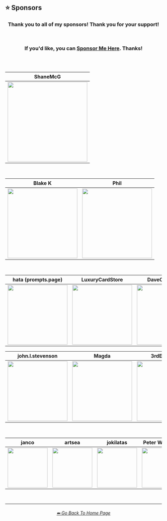 <h2>⭐ Sponsors</h2>

<div align=center>

<h3>Thank you to all of my sponsors! Thank you for your support!</h3>

<br>

<h3>If you'd like, you can <a href="https://ko-fi.com/willwulfken">Sponsor Me Here</a>. Thanks!</h3>

<br><br>

| ShaneMcG |
| :-: |
| <img src="https://github.com/willwulfken/MidJourney-Styles-and-Keywords-Reference/blob/main/Images/Sponsor_Images/ShaneMcG.png?raw=true" width="256" /> |

<br>

| Blake K | Phil |
| :-: | :-: |
| <img src="https://github.com/willwulfken/MidJourney-Styles-and-Keywords-Reference/blob/main/Images/Sponsor_Images/Blake_K.png?raw=true" width="224" /> | <img src="https://github.com/willwulfken/MidJourney-Styles-and-Keywords-Reference/blob/main/Images/Sponsor_Images/Phil.png?raw=true" width="224" /> |

<br>

| hata (prompts.page) | LuxuryCardStore | DaveConrey.eth |
| :-: | :-: | :-: |
| <img src="https://github.com/willwulfken/MidJourney-Styles-and-Keywords-Reference/blob/main/Images/Sponsor_Images/hata.png?raw=true" width="192" /> | <img src="https://github.com/willwulfken/MidJourney-Styles-and-Keywords-Reference/blob/main/Images/Sponsor_Images/LuxuryCardStore.png?raw=true" width="192" /> | <img src="https://github.com/willwulfken/MidJourney-Styles-and-Keywords-Reference/blob/main/Images/Sponsor_Images/DaveConrey.eth.png?raw=true" width="192" /> |

| john.l.stevenson | Magda | 3rdEyeGreen |
| :-: | :-: | :-: |
| <img src="https://github.com/willwulfken/MidJourney-Styles-and-Keywords-Reference/blob/main/Images/Sponsor_Images/john.l.stevenson.png?raw=true" width="192" /> | <img src="https://github.com/willwulfken/MidJourney-Styles-and-Keywords-Reference/blob/main/Images/Sponsor_Images/Magda.png?raw=true" width="192" /> | <img src="https://github.com/willwulfken/MidJourney-Styles-and-Keywords-Reference/blob/main/Images/Sponsor_Images/3rdEyeGreen.png?raw=true" width="192" /> |

<br>

| janco | artsea | jokilatas | Peter W. Szabo | 3xPMaverick |
| :-: | :-: | :-: | :-: | :-: |
| <img src="https://github.com/willwulfken/MidJourney-Styles-and-Keywords-Reference/blob/main/Images/Sponsor_Images/janco.png?raw=true" width="128" /> | <img src="https://github.com/willwulfken/MidJourney-Styles-and-Keywords-Reference/blob/main/Images/Sponsor_Images/artsea.png?raw=true" width="128" /> | <img src="https://github.com/willwulfken/MidJourney-Styles-and-Keywords-Reference/blob/main/Images/Sponsor_Images/jokilatas.png?raw=true" width="128" /> | <img src="https://github.com/willwulfken/MidJourney-Styles-and-Keywords-Reference/blob/main/Images/Sponsor_Images/Peter_W_Szabo.png?raw=true" width="128" /> | <img src="https://github.com/willwulfken/MidJourney-Styles-and-Keywords-Reference/blob/main/Images/Sponsor_Images/3xPMaverick.png?raw=true" width="128" /> |

</div>

<br>
<hr><!--------------->
<div align="center">
<h6><a href="https://github.com/willwulfken/MidJourney-Styles-and-Keywords-Reference/blob/main/README.md">⬅ Go Back To Home Page</a></h6>
</div>
